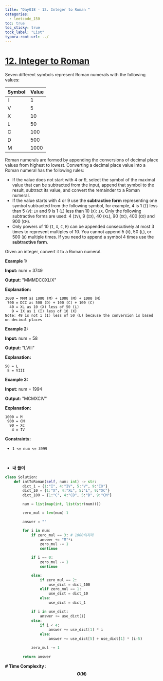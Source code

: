 ```yaml
---
title: "Day018 - 12. Integer to Roman "
categories:
  - leetcode_150
toc: true
toc_sticky: true
tock_label: "List"
typora-root-url: ../
---
```



# [12. Integer to Roman](https://leetcode.com/problems/integer-to-roman/)

Seven different symbols represent Roman numerals with the following values:

| Symbol | Value |
| ------ | ----- |
| I      | 1     |
| V      | 5     |
| X      | 10    |
| L      | 50    |
| C      | 100   |
| D      | 500   |
| M      | 1000  |

Roman numerals are formed by appending the conversions of decimal place values from highest to lowest. Converting a decimal place value into a Roman numeral has the following rules:

- If the value does not start with 4 or 9, select the symbol of the maximal value that can be subtracted from the input, append that symbol to the result, subtract its value, and convert the remainder to a Roman numeral.
- If the value starts with 4 or 9 use the **subtractive form** representing one symbol subtracted from the following symbol, for example, 4 is 1 (`I`) less than 5 (`V`): `IV` and 9 is 1 (`I`) less than 10 (`X`): `IX`. Only the following subtractive forms are used: 4 (`IV`), 9 (`IX`), 40 (`XL`), 90 (`XC`), 400 (`CD`) and 900 (`CM`).
- Only powers of 10 (`I`, `X`, `C`, `M`) can be appended consecutively at most 3 times to represent multiples of 10. You cannot append 5 (`V`), 50 (`L`), or 500 (`D`) multiple times. If you need to append a symbol 4 times use the **subtractive form**.

Given an integer, convert it to a Roman numeral.

 

**Example 1:**

**Input:** num = 3749

**Output:** "MMMDCCXLIX"

**Explanation:**

```
3000 = MMM as 1000 (M) + 1000 (M) + 1000 (M)
 700 = DCC as 500 (D) + 100 (C) + 100 (C)
  40 = XL as 10 (X) less of 50 (L)
   9 = IX as 1 (I) less of 10 (X)
Note: 49 is not 1 (I) less of 50 (L) because the conversion is based on decimal places
```

**Example 2:**

**Input:** num = 58

**Output:** "LVIII"

**Explanation:**

```
50 = L
 8 = VIII
```

**Example 3:**

**Input:** num = 1994

**Output:** "MCMXCIV"

**Explanation:**

```
1000 = M
 900 = CM
  90 = XC
   4 = IV
```

 

**Constraints:**

- `1 <= num <= 3999`

<br>

- **내 풀이**

```python
class Solution:
    def intToRoman(self, num: int) -> str:
        dict_1 = {1:"I", 4:"IV", 5:"V", 9:"IX"}
        dict_10 = {1:"X", 4:"XL", 5:"L", 9:"XC"}
        dict_100 = {1:"C", 4:"CD", 5:"D", 9:"CM"}

        num = list(map(int, list(str(num))))

        zero_mul = len(num)-1

        answer = ""

        for i in num:
            if zero_mul == 3: # 1000의자리
                answer += "M"*i
                zero_mul -= 1
                continue

            if i == 0:
                zero_mul -= 1
                continue

            else: 
                if zero_mul == 2:
                    use_dict = dict_100
                elif zero_mul == 1:
                    use_dict = dict_10
                else:
                    use_dict = dict_1

            if i in use_dict:
                answer += use_dict[i]
            else:
                if i < 4:
                    answer += use_dict[1] * i
                else:
                    answer += use_dict[5] + use_dict[1] * (i-5)

            zero_mul -= 1
                
        return answer
```



**\# Time Complexity  : $$O(N)$$** 

<br>

